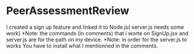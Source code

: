 # PeerAssessmentReview
I created a sign up feature and linked it to Node.js( server.js needs some work)
*Note: the commands (in comments) that i worte on SignUp.jsx and server.js are for the path on my device.
*Note: in order for the server.js to works You have to install what I mentionned in the comments.
 
